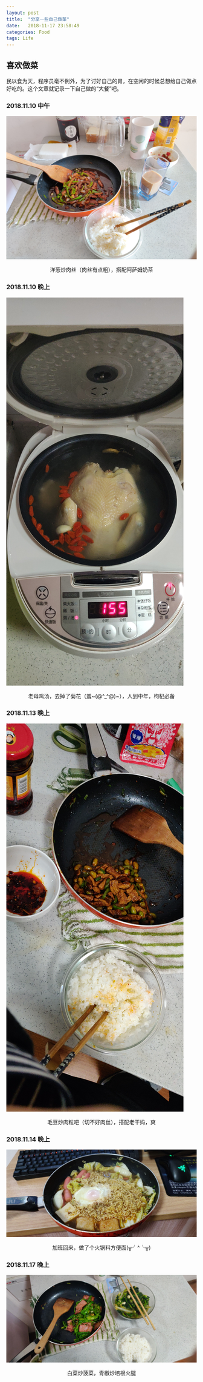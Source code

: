 ```yaml
---
layout: post
title:  "分享一些自己做菜"
date:   2018-11-17 23:58:49
categories: Food
tags: Life
---
```

## 喜欢做菜
民以食为天，程序员毫不例外，为了讨好自己的胃，在空闲的时候总想给自己做点好吃的。这个文章就记录一下自己做的“大餐”吧。

### 2018.11.10 中午


![2018-11-10-l](/assets/img/food/2018-11-10-l.jpg)
<center>洋葱炒肉丝（肉丝有点粗），搭配阿萨姆奶茶</center>

### 2018.11.10 晚上


![2018-11-13-d](/assets/img/food/2018-11-10-d.jpg)
<center>老母鸡汤，去掉了菊花（羞~(@^_^@)~），人到中年，枸杞必备</center>

### 2018.11.13 晚上


![2018-11-13-d](/assets/img/food/2018-11-13-d.jpg)
<center>毛豆炒肉粒吧（切不好肉丝），搭配老干妈，爽</center>

### 2018.11.14 晚上


![2018-11-14-d](/assets/img/food/2018-11-14-d.jpg)
<center>加班回来，做了个火锅料方便面(╥╯^╰╥)</center>

### 2018.11.17 晚上


![2018-11-17-d](/assets/img/food/2018-11-17-d.jpg)
<center>白菜炒菠菜，青椒炒培根火腿</center>
